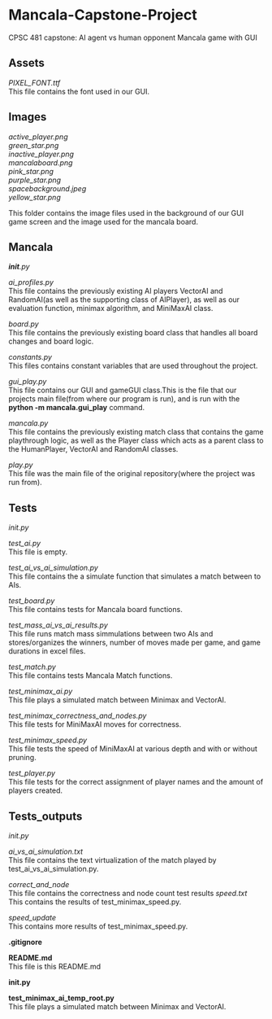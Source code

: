 # Mancala-Capstone-Project
CPSC 481 capstone: AI agent vs human opponent Mancala game with GUI

## Assets  
*PIXEL_FONT.ttf*  
This file contains the font used in our GUI.

## Images
*active_player.png*  
*green_star.png*  
*inactive_player.png*  
*mancalaboard.png*  
*pink_star.png*  
*purple_star.png*  
*spacebackground.jpeg*  
*yellow_star.png*  

This folder contains the image files used in the background of our GUI game screen and the image used for the mancala board.

## Mancala  
*__init__.py*  

*ai_profiles.py*  
This file contains the previously existing AI players VectorAI and RandomAI(as well as the supporting class of AIPlayer), as well as our evaluation function, minimax algorithm, and MiniMaxAI class.  

*board.py*  
This file contains the previously existing board class that handles all board changes and board logic.  

*constants.py*  
This files contains constant variables that are used throughout the project.  

*gui_play.py*  
This file contains our GUI and gameGUI class.This is the file that our projects main file(from where our program is run), and is run with the **python -m mancala.gui_play** command.  

*mancala.py*  
This file contains the previously existing match class that contains the game playthrough logic, as well as the Player class which acts as a parent class to the HumanPlayer, VectorAI and RandomAI classes.  

*play.py*  
This file was the main file of the original repository(where the project was run from).

## Tests  
*_init_.py*  

*test_ai.py*  
This file is empty.  

*test_ai_vs_ai_simulation.py*  
This file contains the a simulate function that simulates a match between to AIs.  

*test_board.py*  
This file contains tests for Mancala board functions.  

*test_mass_ai_vs_ai_results.py*  
This file runs match mass simmulations between two AIs and stores/organizes the winners, number of moves made per game, and game durations in excel files.  

*test_match.py*  
This file contains tests Mancala Match functions.  

*test_minimax_ai.py*  
This file plays a simulated match between Minimax and VectorAI.  

*test_minimax_correctness_and_nodes.py*  
This file tests for MiniMaxAI moves for correctness.  

*test_minimax_speed.py*  
This file tests the speed of MiniMaxAI at various depth and with or without pruning.  

*test_player.py*  
This file tests for the correct assignment of player names and the amount of players created.

## Tests_outputs
*_init_.py*  

*ai_vs_ai_simulation.txt*  
This file contains the text virtualization of the match played by test_ai_vs_ai_simulation.py.  

*correct_and_node*  
This file contains the correctness and node count test results
*speed.txt*  
This contains the results of test_minimax_speed.py.  

*speed_update*  
This contains more results of test_minimax_speed.py.  

**.gitignore**  

**README.md**  
This file is this README.md

**__init__.py**  

**test_minimax_ai_temp_root.py**  
This file plays a simulated match between Minimax and VectorAI.  


